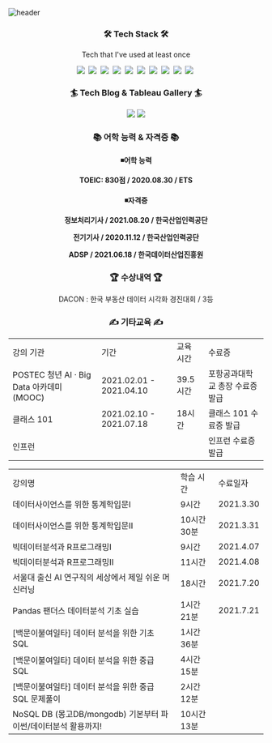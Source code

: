 ![header](https://capsule-render.vercel.app/api?type=waving&color=89E5EB&height=300&section=header&text=JIHUN%20SEO&fontSize=90)

<h3 align="center">🛠 Tech Stack 🛠</h3>

<p align="center"> Tech that I've used at least once </p>

<p align="center">
 <img src="https://img.shields.io/badge/Python-3766AB?style=flat-square&logo=Python&logoColor=white"/></a>&nbsp <img src="https://img.shields.io/badge/MongoDB-47A248?style=flat-square&logo=MongoDB&logoColor=white"/></a>&nbsp <img src="https://img.shields.io/badge/MySQL-4479A1?style=flat-square&logo=MySQL&logoColor=white"/></a>&nbsp
<img src="https://img.shields.io/badge/R-276DC3?style=flat-square&logo=R&logoColor=white"/></a>&nbsp <img src="https://img.shields.io/badge/Flask-000000?style=flat-square&logo=Flask&logoColor=white"/></a>&nbsp <img src="https://img.shields.io/badge/OpenCV-5C3EE8?style=flat-square&logo=OpenCV&logoColor=white"/></a>&nbsp
<img src="https://img.shields.io/badge/C-A8B9CC?style=flat-square&logo=C&logoColor=white"/></a>&nbsp <img src="https://img.shields.io/badge/C++-00599C?style=flat-square&logo=C%2B%2B&logoColor=white"/></a>&nbsp <img src="https://img.shields.io/badge/Tableau-E97627?style=flat-square&logo=Tableau&logoColor=white"/></a>&nbsp <img src="https://img.shields.io/badge/Apache Spark-E25A1C?style=flat-square&logo=Apache Spark&logoColor=white"/></a>&nbsp
</p>

<h3 align="center">🏄 Tech Blog & Tableau Gallery 🏄 </h3>
<p align="center">
<a href="https://sjh4773.github.io/"><img src="https://img.shields.io/badge/Tech Blog-1AB7EA?style=flat-square&logo=Vimeo&logoColor=white&link=https://sjh4773.github.io/"/></a>
<a href="https://public.tableau.com/app/profile/.22377384/"><img src="https://img.shields.io/badge/Tableau Gallery-E97627?style=flat-square&logo=Tableau&logoColor=white&link=https://public.tableau.com/app/profile/.22377384"/></a>
</p>

<h3 align="center">📚 어학 능력 & 자격증 📚 </h3>
<h4 align="center">◾어학 능력</p>
<p align="center"> TOEIC: 830점 / 2020.08.30 / ETS </p>
<h4 align="center">◾자격증</p>
<p align="center"> 정보처리기사 / 2021.08.20 / 한국산업인력공단 </p>
<p align="center"> 전기기사 / 2020.11.12 / 한국산업인력공단 </p>
<p align="center"> ADSP / 2021.06.18 / 한국데이터산업진흥원 </p>

<h3 align="center">🏆 수상내역 🏆 </h3>
<p align="center"> DACON : 한국 부동산 데이터 시각화 경진대회 / 3등 </p>

<h3 align="center">✍ 기타교육 ✍ </h3>


<table align="center">
    <tr>
    	<td>강의 기관</td>
        <td>기간</td>
        <td>교육 시간</td>
        <td>수료증</td>
    </tr>
     <tr>
    	<td>POSTEC 청년 AI · Big Data 아카데미(MOOC)</td>
        <td>2021.02.01 - 2021.04.10</td>
        <td>39.5시간</td>
        <td>포항공과대학교 총장 수료증 발급</td>
    </tr>
     <tr>
    	<td>클래스 101</td>
        <td>2021.02.10 - 2021.07.18</td>
        <td>18시간</td>
        <td>클래스 101 수료증 발급</td>
    </tr>
    <tr>
    	<td>인프런</td>
        <td>   </td>
        <td>   </td>
        <td>인프런 수료증 발급</td>
    </tr>
</table>




<table align="center">
    <tr>
    	<td>강의명</td>
        <td>학습 시간</td>
        <td>수료일자</td>
    </tr>
     <tr>
    	<td>데이터사이언스를 위한 통계학입문Ⅰ</td>
        <td>9시간</td>
        <td>2021.3.30</td>
    </tr>
     <tr>
    	<td>데이터사이언스를 위한 통계학입문Ⅱ</td>
        <td>10시간 30분</td>
        <td>2021.3.31</td>
    </tr>
    <tr>
    	<td>빅데이터분석과 R프로그래밍Ⅰ</td>
        <td>9시간</td>
        <td>2021.4.07</td>
    </tr>
    <tr>
    	<td>빅데이터분석과 R프로그래밍Ⅱ</td>
        <td>11시간</td>
        <td>2021.4.08</td>
    </tr>
    <tr>
    	<td>서울대 출신 AI 연구직의 세상에서 제일 쉬운 머신러닝</td>
        <td>18시간</td>
        <td>2021.7.20</td>
    </tr>
    <tr>
    	<td>Pandas 팬더스 데이터분석 기초 실습</td>
        <td>1시간 21분</td>
        <td>2021.7.21</td>
    </tr>
    <tr>
    	<td>[백문이불여일타] 데이터 분석을 위한 기초 SQL</td>
        <td>1시간 36분</td>
        <td>  </td>
    </tr>
    <tr>
    	<td>[백문이불여일타] 데이터 분석을 위한 중급 SQL</td>
        <td>4시간 15분</td>
        <td>  </td>
    </tr>
    <tr>
    	<td>[백문이불여일타] 데이터 분석을 위한 중급 SQL 문제풀이</td>
        <td>2시간 12분</td>
        <td>  </td>
    </tr>
    <tr>
    	<td>NoSQL DB (몽고DB/mongodb) 기본부터 파이썬/데이터분석 활용까지!</td>
        <td>10시간 13분</td>
        <td>  </td>
    </tr>
</table>